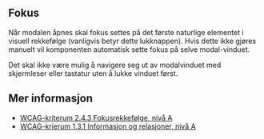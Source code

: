 ## Fokus

Når modalen åpnes skal fokus settes på det første naturlige elementet i visuell rekkefølge (vanligvis betyr dette lukknappen). Hvis dette ikke gjøres manuelt vil komponenten automatisk sette fokus på selve modal-vinduet.

Det skal ikke være mulig å navigere seg ut av modalvinduet med skjermleser eller tastatur uten å lukke vinduet først.

## Mer informasjon

- [WCAG-kriterum 2.4.3 Fokusrekkefølge, nivå A](https://uu.difi.no/krav-og-regelverk/wcag-20-standarden/243-fokusrekkefolge-niva)
- [WCAG-krierum 1.3.1 Informasjon og relasjoner, nivå A](https://uu.difi.no/krav-og-regelverk/wcag-20-standarden/131-informasjon-og-relasjoner-niva)
